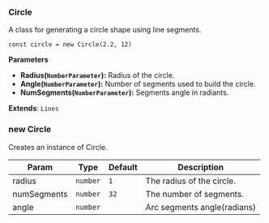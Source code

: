 <a name="Circle"></a>

### Circle 
A class for generating a circle shape using line segments.

```
const circle = new Circle(2.2, 12)
```

**Parameters**
* **Radius(`NumberParameter`):** Radius of the circle.
* **Angle(`NumberParameter`):** Number of segments used to build the circle.
* **NumSegments(`NumberParameter`):** Segments angle in radiants.


**Extends**: <code>Lines</code>  
<a name="new_Circle_new"></a>

### new Circle
Creates an instance of Circle.


| Param | Type | Default | Description |
| --- | --- | --- | --- |
| radius | <code>number</code> | <code>1</code> | The radius of the circle. |
| numSegments | <code>number</code> | <code>32</code> | The number of segments. |
| angle | <code>number</code> |  | Arc segments angle(radians) |

